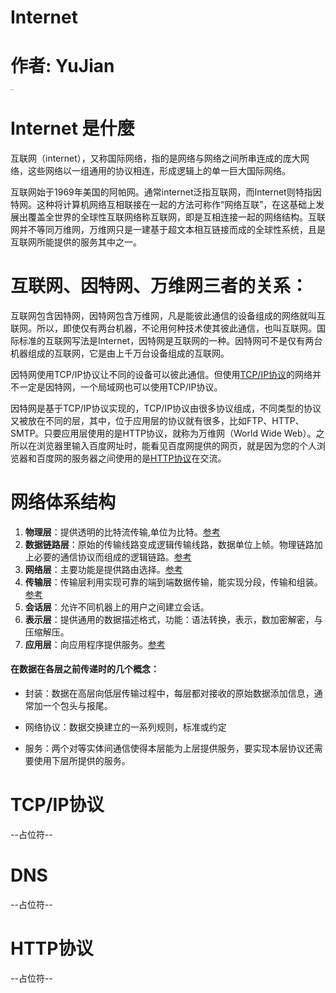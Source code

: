 # Internet

# 作者: YuJian

<img src="https://gimg2.baidu.com/image_search/src=http%3A%2F%2Fjordanjack.com%2Fpub%2Fstatic%2Ffrontend%2FBML%2Fdefault%2Fen_US%2Fimages%2Flogos%2Finternet-explorer.jpg&refer=http%3A%2F%2Fjordanjack.com&app=2002&size=f9999,10000&q=a80&n=0&g=0n&fmt=jpeg?sec=1620961953&t=2c02ef4be1e648b9dab13fa81ab0c989" alt="ie_icon" style="zoom: 10%;" />


# Internet 是什麼



​	互联网（internet），又称国际网络，指的是网络与网络之间所串连成的庞大网络，这些网络以一组通用的协议相连，形成逻辑上的单一巨大国际网络。

​	互联网始于1969年美国的阿帕网。通常internet泛指互联网，而Internet则特指因特网。这种将计算机网络互相联接在一起的方法可称作“网络互联”，在这基础上发展出覆盖全世界的全球性互联网络称互联网，即是互相连接一起的网络结构。互联网并不等同万维网，万维网只是一建基于超文本相互链接而成的全球性系统，且是互联网所能提供的服务其中之一。




# 互联网、因特网、万维网三者的关系：



​	互联网包含因特网，因特网包含万维网，凡是能彼此通信的设备组成的网络就叫互联网。所以，即使仅有两台机器，不论用何种技术使其彼此通信，也叫互联网。国际标准的互联网写法是Internet，因特网是互联网的一种。因特网可不是仅有两台机器组成的互联网，它是由上千万台设备组成的互联网。

因特网使用TCP/IP协议让不同的设备可以彼此通信。但使用[TCP/IP协议](#tcp)的网络并不一定是因特网，一个局域网也可以使用TCP/IP协议。

​	因特网是基于TCP/IP协议实现的，TCP/IP协议由很多协议组成，不同类型的协议又被放在不同的层，其中，位于应用层的协议就有很多，比如FTP、HTTP、SMTP。只要应用层使用的是HTTP协议，就称为万维网（World Wide Web）。之所以在浏览器里输入百度网址时，能看见百度网提供的网页，就是因为您的个人浏览器和百度网的服务器之间使用的是[HTTP协议](#http)在交流。



# 网络体系结构



  1. **物理层**：提供透明的比特流传输,单位为比特。[参考](https://gitee.com/yujian19840/network-engineer-intermediate/blob/master/src/02/a.md)
  2. **数据链路层**：原始的传输线路变成逻辑传输线路，数据单位上帧。物理链路加上必要的通信协议而组成的逻辑链路。[参考](https://gitee.com/yujian19840/network-engineer-intermediate/blob/master/src/03/a.md)
  3. **网络层**：主要功能是提供路由选择。[参考](https://gitee.com/yujian19840/network-engineer-intermediate/blob/master/src/04/a.md)
  4. **传输层**：传输层利用实现可靠的端到端数据传输，能实现分段，传输和组装。[参考](https://gitee.com/yujian19840/network-engineer-intermediate/blob/master/src/05/a.md)
  5. **会话层**：允许不同机器上的用户之间建立会话。
  6. **表示层**：提供通用的数据描述格式，功能：语法转换，表示，数加密解密，与压缩解压。
  7. **应用层**：向应用程序提供服务。[参考](https://gitee.com/yujian19840/network-engineer-intermediate/blob/master/src/06/a.md)

#### 在数据在各层之前传递时的几个概念：
+ 封装：数据在高层向低层传输过程中，每层都对接收的原始数据添加信息，通常加一个包头与报尾。

+ 网络协议：数据交换建立的一系列规则，标准或约定

+ 服务：两个对等实体间通信使得本层能为上层提供服务，要实现本层协议还需要使用下层所提供的服务。

  


# <span id="tcp">TCP/IP协议</span>

--占位符--

# <span id="http">DNS</span>

--占位符--

# <span id="http">HTTP协议</span>

--占位符--

